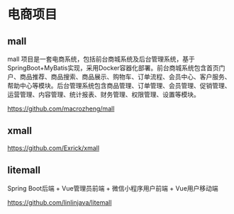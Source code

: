# 电商项目

## mall

mall 项目是一套电商系统，包括前台商城系统及后台管理系统，基于SpringBoot+MyBatis实现，采用Docker容器化部署。前台商城系统包含首页门户、商品推荐、商品搜索、商品展示、购物车、订单流程、会员中心、客户服务、帮助中心等模块。后台管理系统包含商品管理、订单管理、会员管理、促销管理、运营管理、内容管理、统计报表、财务管理、权限管理、设置等模块。

https://github.com/macrozheng/mall

## xmall

https://github.com/Exrick/xmall

## litemall

Spring Boot后端 + Vue管理员前端 + 微信小程序用户前端 + Vue用户移动端

https://github.com/linlinjava/litemall

